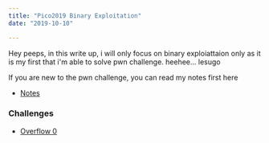 ```yaml
---
title: "Pico2019 Binary Exploitation"
date: "2019-10-10"

---
```


Hey peeps, in this write up, i will only focus on binary exploiattaion only as it is my first that i'm able to solve pwn challenge.
heehee... lesugo

If you are new to the pwn challenge, you can read my notes first here
- [Notes](/_posts/notes.md)

### Challenges

- [Overflow 0](/_posts/pico2019-overflow0.md)
